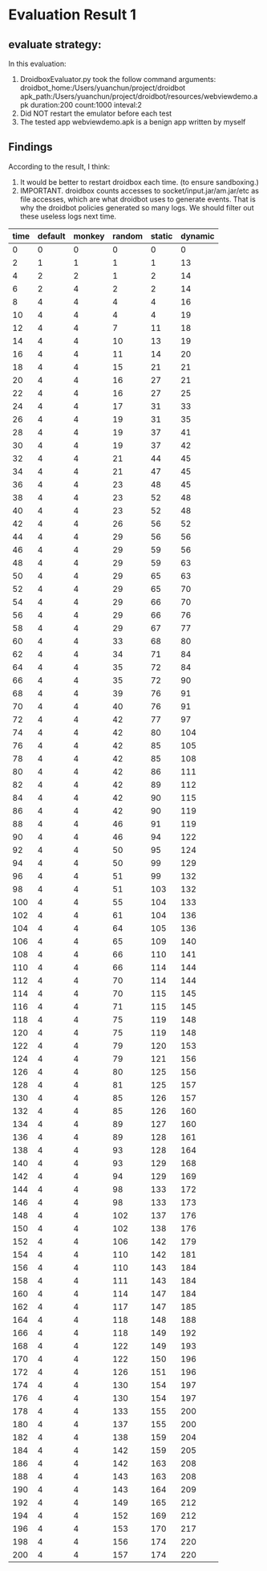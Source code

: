 # Evaluation Result 1

## evaluate strategy:

In this evaluation:

1. DroidboxEvaluator.py took the follow command arguments:
    droidbot_home:/Users/yuanchun/project/droidbot
    apk_path:/Users/yuanchun/project/droidbot/resources/webviewdemo.apk
    duration:200
    count:1000
    inteval:2
2. Did NOT restart the emulator before each test
3. The tested app webviewdemo.apk is a benign app written by myself

## Findings

According to the result, I think:

1. It would be better to restart droidbox each time. (to ensure sandboxing.)
2. IMPORTANT. droidbox counts accesses to socket/input.jar/am.jar/etc as file accesses,
which are what droidbot uses to generate events.
That is why the droidbot policies generated so many logs.
    We should filter out these useless logs next time.

|   time	|	default	|	monkey	|	random	|	static	|	dynamic |
|   ----    |   ----    |   ----    |   ----    |   ----    |   ----    |
|   0	|	0	|	0	|	0	|	0	|	0   |
|   2	|	1	|	1	|	1	|	1	|	13	|
|	4	|	2	|	2	|	1	|	2	|	14	|
|	6	|	2	|	4	|	2	|	2	|	14	|
|	8	|	4	|	4	|	4	|	4	|	16	|
|	10	|	4	|	4	|	4	|	4	|	19	|
|	12	|	4	|	4	|	7	|	11	|	18	|
|	14	|	4	|	4	|	10	|	13	|	19	|
|	16	|	4	|	4	|	11	|	14	|	20	|
|	18	|	4	|	4	|	15	|	21	|	21	|
|	20	|	4	|	4	|	16	|	27	|	21	|
|	22	|	4	|	4	|	16	|	27	|	25	|
|	24	|	4	|	4	|	17	|	31	|	33	|
|	26	|	4	|	4	|	19	|	31	|	35	|
|	28	|	4	|	4	|	19	|	37	|	41	|
|	30	|	4	|	4	|	19	|	37	|	42	|
|	32	|	4	|	4	|	21	|	44	|	45	|
|	34	|	4	|	4	|	21	|	47	|	45	|
|	36	|	4	|	4	|	23	|	48	|	45	|
|	38	|	4	|	4	|	23	|	52	|	48	|
|	40	|	4	|	4	|	23	|	52	|	48	|
|	42	|	4	|	4	|	26	|	56	|	52	|
|	44	|	4	|	4	|	29	|	56	|	56	|
|	46	|	4	|	4	|	29	|	59	|	56	|
|	48	|	4	|	4	|	29	|	59	|	63	|
|	50	|	4	|	4	|	29	|	65	|	63	|
|	52	|	4	|	4	|	29	|	65	|	70	|
|	54	|	4	|	4	|	29	|	66	|	70	|
|	56	|	4	|	4	|	29	|	66	|	76	|
|	58	|	4	|	4	|	29	|	67	|	77	|
|	60	|	4	|	4	|	33	|	68	|	80	|
|	62	|	4	|	4	|	34	|	71	|	84	|
|	64	|	4	|	4	|	35	|	72	|	84	|
|	66	|	4	|	4	|	35	|	72	|	90	|
|	68	|	4	|	4	|	39	|	76	|	91	|
|	70	|	4	|	4	|	40	|	76	|	91	|
|	72	|	4	|	4	|	42	|	77	|	97	|
|	74	|	4	|	4	|	42	|	80	|	104	|
|	76	|	4	|	4	|	42	|	85	|	105	|
|	78	|	4	|	4	|	42	|	85	|	108	|
|	80	|	4	|	4	|	42	|	86	|	111	|
|	82	|	4	|	4	|	42	|	89	|	112	|
|	84	|	4	|	4	|	42	|	90	|	115	|
|	86	|	4	|	4	|	42	|	90	|	119	|
|	88	|	4	|	4	|	46	|	91	|	119	|
|	90	|	4	|	4	|	46	|	94	|	122	|
|	92	|	4	|	4	|	50	|	95	|	124	|
|	94	|	4	|	4	|	50	|	99	|	129	|
|	96	|	4	|	4	|	51	|	99	|	132	|
|	98	|	4	|	4	|	51	|	103	|	132	|
|	100	|	4	|	4	|	55	|	104	|	133	|
|	102	|	4	|	4	|	61	|	104	|	136	|
|	104	|	4	|	4	|	64	|	105	|	136	|
|	106	|	4	|	4	|	65	|	109	|	140	|
|	108	|	4	|	4	|	66	|	110	|	141	|
|	110	|	4	|	4	|	66	|	114	|	144	|
|	112	|	4	|	4	|	70	|	114	|	144	|
|	114	|	4	|	4	|	70	|	115	|	145	|
|	116	|	4	|	4	|	71	|	115	|	145	|
|	118	|	4	|	4	|	75	|	119	|	148	|
|	120	|	4	|	4	|	75	|	119	|	148	|
|	122	|	4	|	4	|	79	|	120	|	153	|
|	124	|	4	|	4	|	79	|	121	|	156	|
|	126	|	4	|	4	|	80	|	125	|	156	|
|	128	|	4	|	4	|	81	|	125	|	157	|
|	130	|	4	|	4	|	85	|	126	|	157	|
|	132	|	4	|	4	|	85	|	126	|	160	|
|	134	|	4	|	4	|	89	|	127	|	160	|
|	136	|	4	|	4	|	89	|	128	|	161	|
|	138	|	4	|	4	|	93	|	128	|	164	|
|	140	|	4	|	4	|	93	|	129	|	168	|
|	142	|	4	|	4	|	94	|	129	|	169	|
|	144	|	4	|	4	|	98	|	133	|	172	|
|	146	|	4	|	4	|	98	|	133	|	173	|
|	148	|	4	|	4	|	102	|	137	|	176	|
|	150	|	4	|	4	|	102	|	138	|	176	|
|	152	|	4	|	4	|	106	|	142	|	179	|
|	154	|	4	|	4	|	110	|	142	|	181	|
|	156	|	4	|	4	|	110	|	143	|	184	|
|	158	|	4	|	4	|	111	|	143	|	184	|
|	160	|	4	|	4	|	114	|	147	|	184	|
|	162	|	4	|	4	|	117	|	147	|	185	|
|	164	|	4	|	4	|	118	|	148	|	188	|
|	166	|	4	|	4	|	118	|	149	|	192	|
|	168	|	4	|	4	|	122	|	149	|	193	|
|	170	|	4	|	4	|	122	|	150	|	196	|
|	172	|	4	|	4	|	126	|	151	|	196	|
|	174	|	4	|	4	|	130	|	154	|	197	|
|	176	|	4	|	4	|	130	|	154	|	197	|
|	178	|	4	|	4	|	133	|	155	|	200	|
|	180	|	4	|	4	|	137	|	155	|	200	|
|	182	|	4	|	4	|	138	|	159	|	204	|
|	184	|	4	|	4	|	142	|	159	|	205	|
|	186	|	4	|	4	|	142	|	163	|	208	|
|	188	|	4	|	4	|	143	|	163	|	208	|
|	190	|	4	|	4	|	143	|	164	|	209	|
|	192	|	4	|	4	|	149	|	165	|	212	|
|	194	|	4	|	4	|	152	|	169	|	212	|
|	196	|	4	|	4	|	153	|	170	|	217	|
|	198	|	4	|	4	|	156	|	174	|	220	|
|	200	|	4	|	4	|	157	|	174	|	220 |
